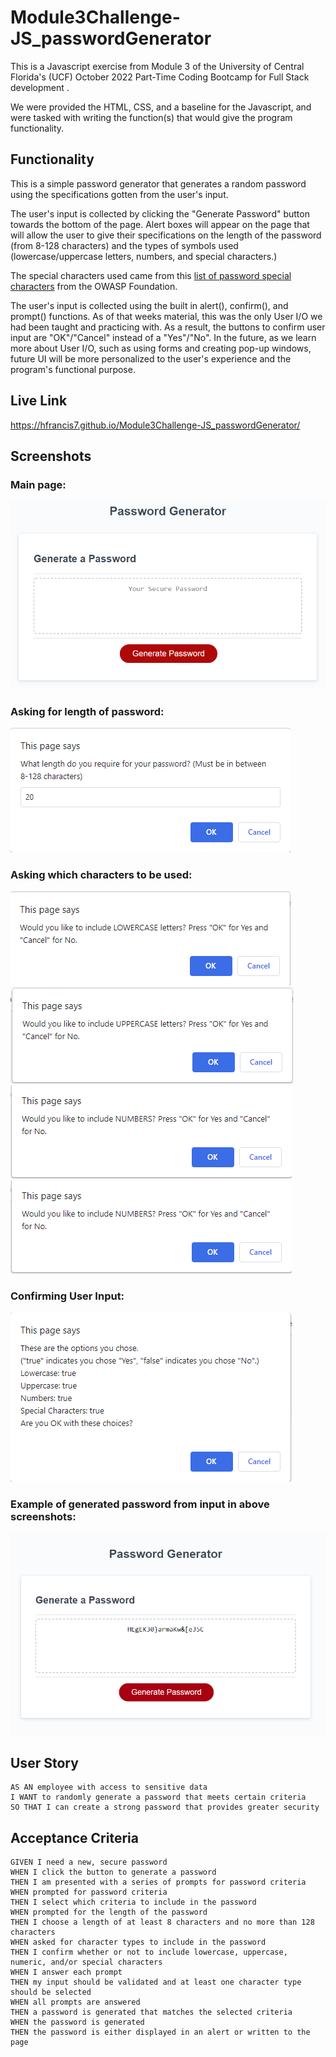 # Module3Challenge-JS_passwordGenerator
This is a Javascript exercise from Module 3 of the University of Central Florida's (UCF) October 2022 Part-Time Coding Bootcamp for Full Stack development . <br>

We were provided the HTML, CSS, and a baseline for the Javascript, and were tasked with writing the function(s) that would give the program functionality.

## Functionality
This is a simple password generator that generates a random password using the specifications gotten from the user's input. <br>

The user's input is collected by clicking the "Generate Password" button towards the bottom of the page. Alert boxes will appear on the page that will allow the user to give their specifications on the length of the password (from 8-128 characters) and the types of symbols used (lowercase/uppercase letters, numbers, and special characters.) <br>

The special characters used came from this [list of password special characters](https://www.owasp.org/index.php/Password_special_characters) from the OWASP Foundation. <br>

The user's input is collected using the built in alert(), confirm(), and prompt() functions. As of that weeks material, this was the only User I/O we had been taught and practicing with. As a result, the buttons to confirm user input are "OK"/"Cancel" instead of a "Yes"/"No". In the future, as we learn more about User I/O, such as using forms and creating pop-up windows, future UI will be more personalized to the user's experience and the program's functional purpose.

## Live Link
https://hfrancis7.github.io/Module3Challenge-JS_passwordGenerator/

## Screenshots
### Main page:
![The Password Generator application displays a red button to "Generate Password".](./images/03-javascript-homework-demo.png) <br>

### Asking for length of password: 
![The alert box is asking for the length of the password to be generated. The user has input the number 20.](./images/passLength_prompt.png) <br>

### Asking which characters to be used: <br>
![The alert box is asking if the user wants to use lowercase letters in the password. The options "OK" and "Cancel" refer to "Yes" and "No" respectively.](./images/lowerCase_prompt.png) <br>
![The alert box is asking if the user wants to use uppercase letters in the password. The options "OK" and "Cancel" refer to "Yes" and "No" respectively.](./images/upperCase_prompt.png) <br>
![The alert box is asking if the user wants to use numbers in the password. The options "OK" and "Cancel" refer to "Yes" and "No" respectively.](./images/num_prompt.png) <br>
![The alert box is asking if the user wants to use special characters in the password. The options "OK" and "Cancel" refer to "Yes" and "No" respectively.](./images/num_prompt.png) <br>

### Confirming User Input: <br>
![The alert box is asking if the user is okay with their choices in characters they want to use. The character choices were uppercase, lowercase, numbers, and special characters. "True" and "false" refer to if the user chose to have the selected type of character in their generated password. The options "OK" and "Cancel" refer to "Yes" and "No" respectively.](./images/charConfirm_prompt.png) <br>

### Example of generated password from input in above screenshots:
![The Password Generator application now displays the generated password from the user input. The red button to "Generate Password" is still displayed below.](./images/password_gen.png) <br>


## User Story
```
AS AN employee with access to sensitive data
I WANT to randomly generate a password that meets certain criteria
SO THAT I can create a strong password that provides greater security
```

## Acceptance Criteria
```
GIVEN I need a new, secure password
WHEN I click the button to generate a password
THEN I am presented with a series of prompts for password criteria
WHEN prompted for password criteria
THEN I select which criteria to include in the password
WHEN prompted for the length of the password
THEN I choose a length of at least 8 characters and no more than 128 characters
WHEN asked for character types to include in the password
THEN I confirm whether or not to include lowercase, uppercase, numeric, and/or special characters
WHEN I answer each prompt
THEN my input should be validated and at least one character type should be selected
WHEN all prompts are answered
THEN a password is generated that matches the selected criteria
WHEN the password is generated
THEN the password is either displayed in an alert or written to the page
```
